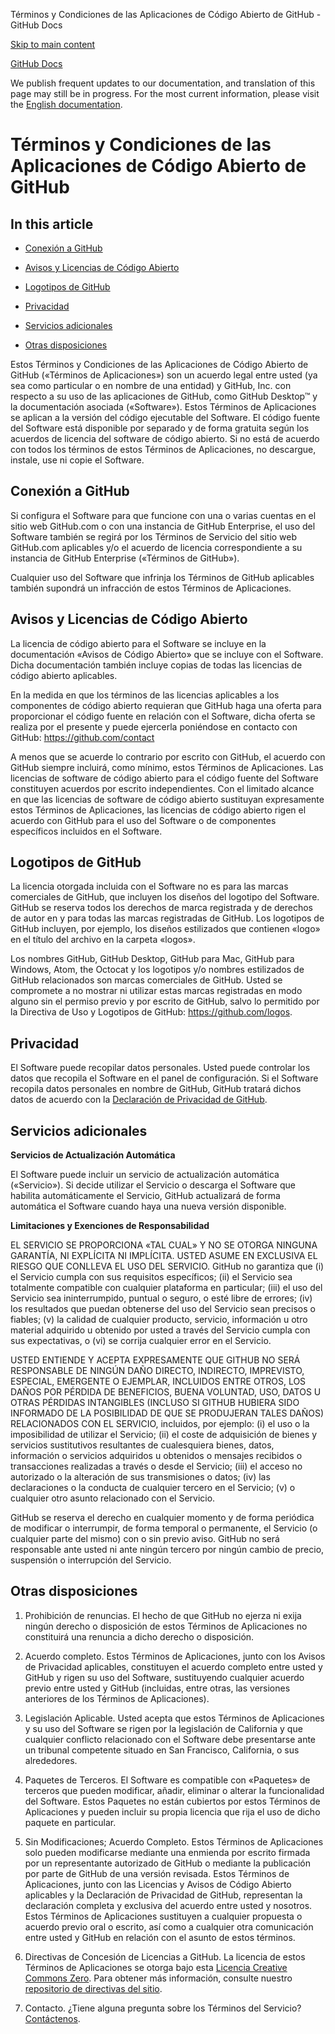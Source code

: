 Términos y Condiciones de las Aplicaciones de Código Abierto de GitHub - GitHub Docs

[Skip to main content](#main-content)

[](/es)[GitHub Docs](/es)

We publish frequent updates to our documentation, and translation of this page may still be in progress. For the most current information, please visit the [English documentation](/en).

Términos y Condiciones de las Aplicaciones de Código Abierto de GitHub
==========

In this article
----------

* [Conexión a GitHub](#connecting-to-github)

* [Avisos y Licencias de Código Abierto](#open-source-licenses-and-notices)

* [Logotipos de GitHub](#githubs-logos)

* [Privacidad](#privacy)

* [Servicios adicionales](#additional-services)

* [Otras disposiciones](#miscellanea)

Estos Términos y Condiciones de las Aplicaciones de Código Abierto de GitHub («Términos de Aplicaciones») son un acuerdo legal entre usted (ya sea como particular o en nombre de una entidad) y GitHub, Inc. con respecto a su uso de las aplicaciones de GitHub, como GitHub Desktop™ y la documentación asociada («Software»). Estos Términos de Aplicaciones se aplican a la versión del código ejecutable del Software. El código fuente del Software está disponible por separado y de forma gratuita según los acuerdos de licencia del software de código abierto. Si no está de acuerdo con todos los términos de estos Términos de Aplicaciones, no descargue, instale, use ni copie el Software.

[](#connecting-to-github)Conexión a GitHub
----------

Si configura el Software para que funcione con una o varias cuentas en el sitio web GitHub.com o con una instancia de GitHub Enterprise, el uso del Software también se regirá por los Términos de Servicio del sitio web GitHub.com aplicables y/o el acuerdo de licencia correspondiente a su instancia de GitHub Enterprise («Términos de GitHub»).

Cualquier uso del Software que infrinja los Términos de GitHub aplicables también supondrá un infracción de estos Términos de Aplicaciones.

[](#open-source-licenses-and-notices)Avisos y Licencias de Código Abierto
----------

La licencia de código abierto para el Software se incluye en la documentación «Avisos de Código Abierto» que se incluye con el Software. Dicha documentación también incluye copias de todas las licencias de código abierto aplicables.

En la medida en que los términos de las licencias aplicables a los componentes de código abierto requieran que GitHub haga una oferta para proporcionar el código fuente en relación con el Software, dicha oferta se realiza por el presente y puede ejercerla poniéndose en contacto con GitHub: <https://github.com/contact>

A menos que se acuerde lo contrario por escrito con GitHub, el acuerdo con GitHub siempre incluirá, como mínimo, estos Términos de Aplicaciones. Las licencias de software de código abierto para el código fuente del Software constituyen acuerdos por escrito independientes. Con el limitado alcance en que las licencias de software de código abierto sustituyan expresamente estos Términos de Aplicaciones, las licencias de código abierto rigen el acuerdo con GitHub para el uso del Software o de componentes específicos incluidos en el Software.

[](#githubs-logos)Logotipos de GitHub
----------

La licencia otorgada incluida con el Software no es para las marcas comerciales de GitHub, que incluyen los diseños del logotipo del Software. GitHub se reserva todos los derechos de marca registrada y de derechos de autor en y para todas las marcas registradas de GitHub. Los logotipos de GitHub incluyen, por ejemplo, los diseños estilizados que contienen «logo» en el título del archivo en la carpeta «logos».

Los nombres GitHub, GitHub Desktop, GitHub para Mac, GitHub para Windows, Atom, the Octocat y los logotipos y/o nombres estilizados de GitHub relacionados son marcas comerciales de GitHub. Usted se compromete a no mostrar ni utilizar estas marcas registradas en modo alguno sin el permiso previo y por escrito de GitHub, salvo lo permitido por la Directiva de Uso y Logotipos de GitHub: <https://github.com/logos>.

[](#privacy)Privacidad
----------

El Software puede recopilar datos personales. Usted puede controlar los datos que recopila el Software en el panel de configuración. Si el Software recopila datos personales en nombre de GitHub, GitHub tratará dichos datos de acuerdo con la [Declaración de Privacidad de GitHub](/es/articles/github-privacy-statement).

[](#additional-services)Servicios adicionales
----------

**Servicios de Actualización Automática**

El Software puede incluir un servicio de actualización automática («Servicio»). Si decide utilizar el Servicio o descarga el Software que habilita automáticamente el Servicio, GitHub actualizará de forma automática el Software cuando haya una nueva versión disponible.

**Limitaciones y Exenciones de Responsabilidad**

EL SERVICIO SE PROPORCIONA «TAL CUAL» Y NO SE OTORGA NINGUNA GARANTÍA, NI EXPLÍCITA NI IMPLÍCITA. USTED ASUME EN EXCLUSIVA EL RIESGO QUE CONLLEVA EL USO DEL SERVICIO. GitHub no garantiza que (i) el Servicio cumpla con sus requisitos específicos; (ii) el Servicio sea totalmente compatible con cualquier plataforma en particular; (iii) el uso del Servicio sea ininterrumpido, puntual o seguro, o esté libre de errores; (iv) los resultados que puedan obtenerse del uso del Servicio sean precisos o fiables; (v) la calidad de cualquier producto, servicio, información u otro material adquirido u obtenido por usted a través del Servicio cumpla con sus expectativas, o (vi) se corrija cualquier error en el Servicio.

USTED ENTIENDE Y ACEPTA EXPRESAMENTE QUE GITHUB NO SERÁ RESPONSABLE DE NINGÚN DAÑO DIRECTO, INDIRECTO, IMPREVISTO, ESPECIAL, EMERGENTE O EJEMPLAR, INCLUIDOS ENTRE OTROS, LOS DAÑOS POR PÉRDIDA DE BENEFICIOS, BUENA VOLUNTAD, USO, DATOS U OTRAS PÉRDIDAS INTANGIBLES (INCLUSO SI GITHUB HUBIERA SIDO INFORMADO DE LA POSIBILIDAD DE QUE SE PRODUJERAN TALES DAÑOS) RELACIONADOS CON EL SERVICIO, incluidos, por ejemplo: (i) el uso o la imposibilidad de utilizar el Servicio; (ii) el coste de adquisición de bienes y servicios sustitutivos resultantes de cualesquiera bienes, datos, información o servicios adquiridos u obtenidos o mensajes recibidos o transacciones realizadas a través o desde el Servicio; (iii) el acceso no autorizado o la alteración de sus transmisiones o datos; (iv) las declaraciones o la conducta de cualquier tercero en el Servicio; (v) o cualquier otro asunto relacionado con el Servicio.

GitHub se reserva el derecho en cualquier momento y de forma periódica de modificar o interrumpir, de forma temporal o permanente, el Servicio (o cualquier parte del mismo) con o sin previo aviso. GitHub no será responsable ante usted ni ante ningún tercero por ningún cambio de precio, suspensión o interrupción del Servicio.

[](#miscellanea)Otras disposiciones
----------

1. Prohibición de renuncias. El hecho de que GitHub no ejerza ni exija ningún derecho o disposición de estos Términos de Aplicaciones no constituirá una renuncia a dicho derecho o disposición.

2. Acuerdo completo. Estos Términos de Aplicaciones, junto con los Avisos de Privacidad aplicables, constituyen el acuerdo completo entre usted y GitHub y rigen su uso del Software, sustituyendo cualquier acuerdo previo entre usted y GitHub (incluidas, entre otras, las versiones anteriores de los Términos de Aplicaciones).

3. Legislación Aplicable. Usted acepta que estos Términos de Aplicaciones y su uso del Software se rigen por la legislación de California y que cualquier conflicto relacionado con el Software debe presentarse ante un tribunal competente situado en San Francisco, California, o sus alrededores.

4. Paquetes de Terceros. El Software es compatible con «Paquetes» de terceros que pueden modificar, añadir, eliminar o alterar la funcionalidad del Software. Estos Paquetes no están cubiertos por estos Términos de Aplicaciones y pueden incluir su propia licencia que rija el uso de dicho paquete en particular.

5. Sin Modificaciones; Acuerdo Completo. Estos Términos de Aplicaciones solo pueden modificarse mediante una enmienda por escrito firmada por un representante autorizado de GitHub o mediante la publicación por parte de GitHub de una versión revisada. Estos Términos de Aplicaciones, junto con las Licencias y Avisos de Código Abierto aplicables y la Declaración de Privacidad de GitHub, representan la declaración completa y exclusiva del acuerdo entre usted y nosotros. Estos Términos de Aplicaciones sustituyen a cualquier propuesta o acuerdo previo oral o escrito, así como a cualquier otra comunicación entre usted y GitHub en relación con el asunto de estos términos.

6. Directivas de Concesión de Licencias a GitHub. La licencia de estos Términos de Aplicaciones se otorga bajo esta [Licencia Creative Commons Zero](https://creativecommons.org/publicdomain/zero/1.0/). Para obtener más información, consulte nuestro [repositorio de directivas del sitio](https://github.com/github/site-policy#license).

7. Contacto. ¿Tiene alguna pregunta sobre los Términos del Servicio? [Contáctenos](https://support.github.com/contact?tags=docs-policy).
